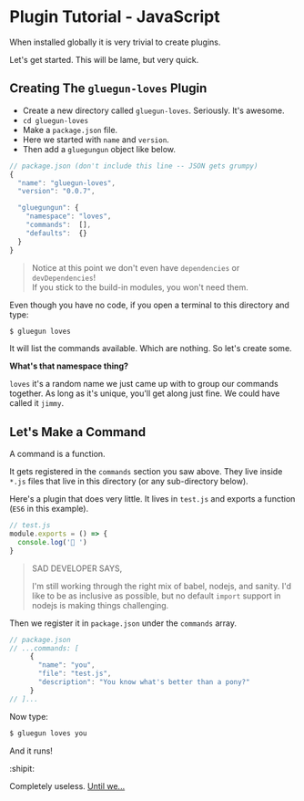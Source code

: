 #  Plugin Tutorial - JavaScript

When installed globally it is very trivial to create plugins.

Let's get started.  This will be lame, but very quick.

## Creating The `gluegun-loves` Plugin

* Create a new directory called `gluegun-loves`. Seriously. It's awesome.
* `cd gluegun-loves`
* Make a `package.json` file.
* Here we started with `name` and `version`.
* Then add a `gluegungun` object like below.

```js
// package.json (don't include this line -- JSON gets grumpy)
{
  "name": "gluegun-loves",
  "version": "0.0.7",

  "gluegungun": {
    "namespace": "loves",
    "commands":  [],
    "defaults":  {}
  }
}
```
> Notice at this point we don't even have `dependencies` or `devDependencies`!  
> If you stick to the build-in modules, you won't need them.


Even though you have no code, if you open a terminal to this directory and type:

```sh
$ gluegun loves
```
It will list the commands available.  Which are nothing.  So let's create some.

**What's that namespace thing?**

`loves` it's a random name we just came up with to group our commands together.
As long as it's unique, you'll get along just fine.  We could have called it `jimmy`.


## Let's Make a Command

A command is a function.  

It gets registered in the `commands` section you saw above.
They live inside `*.js` files that live in this directory (or any sub-directory below).

Here's a plugin that does very little.  It lives in `test.js` and exports a function
(`ES6` in this example).

```js
// test.js
module.exports = () => {
  console.log('🦄 ')
}
```

> SAD DEVELOPER SAYS,
>
> I'm still working through the right mix of babel, nodejs, and sanity.  I'd like
> to be as inclusive as possible, but no default `import` support in nodejs is making things
> challenging.

Then we register it in `package.json` under the `commands` array.

```js
// package.json
// ...commands: [
     {
       "name": "you",
       "file": "test.js",
       "description": "You know what's better than a pony?"
     }
// ]...
```

Now type:
```sh
$ gluegun loves you
```

And it runs!

:shipit:

Completely useless.  [Until we...](./part-2.md)
